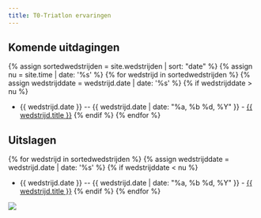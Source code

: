 ```yaml
---
title: T0-Triatlon ervaringen
---
```

## Komende uitdagingen
{% assign sortedwedstrijden = site.wedstrijden | sort: "date" %}
{% assign nu = site.time | date: '%s' %}
{% for wedstrijd in sortedwedstrijden %}
{% assign wedstrijddate = wedstrijd.date | date: '%s' %}
{% if wedstrijddate > nu %}
* {{ wedstrijd.date }} -- {{ wedstrijd.date | date: "%a, %b %d, %Y" }} - <a href="{{ wedstrijd.url }}">{{ wedstrijd.title }}</a>
{% endif %}
{% endfor %}

## Uitslagen
{% for wedstrijd in sortedwedstrijden %}
{% assign wedstrijddate = wedstrijd.date | date: '%s' %}
{% if wedstrijddate < nu %}
* {{ wedstrijd.date }} -- {{ wedstrijd.date | date: "%a, %b %d, %Y" }} - <a href="{{ wedstrijd.url }}">{{ wedstrijd.title }}</a>
{% endif %}
{% endfor %}

<img sizes="80vw" src="https://lh3.googleusercontent.com/ZB1eSowcybNuoALeIRWiXMOpIpIYi4ZNbkeMSVN05-nNaNTCHqnqdspd3avVvs0y9ZUB2asWHDTBIt4OzDakUkbgO1AsU82n10_-lsbRfBd3P53U8StXavdLYO-36xIeGs6vjMI9xYM5GSlgNcz_NOwr2qZOWPxGTjz_ayms1OPW7J0JgqLW6Quv08TLo0KlWc9qG8o3kEmIjqxU7-wTkOAa8QqNWUeFx2X6yBx6GhSfaI-wo1j9pkyU9T9hxqLPugMwHNllf1eLC_LU7857QFJW1L_VkQIAo-wQ4j-0TCFE0jfuqDMMUIyBVnyjlQifRb3nqP9EkYFLWaH_5E-xafQLKOvaxLtadH8HAOwQlZZVkgFOGWB-8xp5nsM5LGOqRLKibPQzhZb5zFAHl_xqHA2ZBHoz3-TJcbYleiF13PYCF2wjYLRIe9adi0RkKeC3J1qeWOdkDokTRTo7MXS4YoIqcMs-rffWwQEEgoiQPLlumTgyHb6YQHIM6KeWIUHjgxujx_N5IGEqQZxHIjbo9OitRRXSIEHWiLzPgVwqM_vmixUaWoLk9pcSavkHQ5bU6hl8AeTRx42JDLuNCDh1mHvH986NEXbv=s00">
